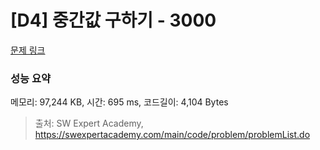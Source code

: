 # [D4] 중간값 구하기 - 3000 

[문제 링크](https://swexpertacademy.com/main/code/problem/problemDetail.do?contestProbId=AV-fO0s6ARoDFAXT) 

### 성능 요약

메모리: 97,244 KB, 시간: 695 ms, 코드길이: 4,104 Bytes



> 출처: SW Expert Academy, https://swexpertacademy.com/main/code/problem/problemList.do